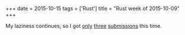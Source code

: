 +++
date = 2015-10-15
tags = ['Rust']
title = "Rust week of 2015-10-09"
+++

My laziness continues, so I got [only][] [three][] [submissions] this
time.

  [only]: https://github.com/rust-lang/rust/pull/29058
  [three]: https://github.com/rust-lang/rust/pull/29059
  [submissions]: https://github.com/rust-lang/rust/pull/29060
